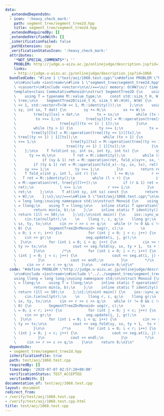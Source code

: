 ```yaml
---
data:
  _extendedDependsOn:
  - icon: ':heavy_check_mark:'
    path: segment_tree/segment_tree2d.hpp
    title: segment_tree/segment_tree2d.hpp
  _extendedRequiredBy: []
  _extendedVerifiedWith: []
  _isVerificationFailed: false
  _pathExtension: cpp
  _verificationStatusIcon: ':heavy_check_mark:'
  attributes:
    '*NOT_SPECIAL_COMMENTS*': ''
    PROBLEM: http://judge.u-aizu.ac.jp/onlinejudge/description.jsp?id=1068
    links:
    - http://judge.u-aizu.ac.jp/onlinejudge/description.jsp?id=1068
  bundledCode: "#line 1 \"test/aoj/1068.test.cpp\"\n#define PROBLEM \"http://judge.u-aizu.ac.jp/onlinejudge/description.jsp?id=1068\"\
    \n\n#include <iostream>\n#line 1 \"segment_tree/segment_tree2d.hpp\"\n#include\
    \ <cassert>\n#include <vector>\n\n//===\n// memory: O(HW)\n// time: O(logH * logW)\n\
    template<class CommutativeMonoid>\nstruct SegmentTree2D {\n    using M = CommutativeMonoid;\n\
    \    using T = typename M::value_type;\n    const std::size_t H, W;\n    std::vector<std::vector<T>>\
    \ tree;\n\n    SegmentTree2D(size_t H, size_t W):H(H), W(W) {\n        tree.assign(H\
    \ << 1, std::vector<T>(W << 1, M::identity()));\n    };\n\n    void update(int\
    \ sy, int sx, T dat) {\n        sy += H;\n        sx += W;\n        int ty, tx;\n\
    \        tree[sy][sx] = dat;\n        tx = sx;\n        while (tx > 1) {\n   \
    \         tx >>= 1;\n            tree[sy][tx] = M::operation(tree[sy][(tx << 1)],\n\
    \                    tree[sy][(tx << 1) | 1]);\n        }\n\n        ty = sy;\n\
    \        while (ty > 1) {\n            ty >>= 1;\n            tx = sx;\n     \
    \       tree[ty][tx] = M::operation(tree[(ty << 1)][tx],\n                   \
    \ tree[(ty << 1) | 1][tx]);\n            while (tx > 1) {\n                tx\
    \ >>= 1;\n                tree[ty][tx] = M::operation(tree[(ty << 1)][tx],\n \
    \                       tree[(ty << 1) | 1][tx]);\n            }\n        }\n\
    \    };\n\n    T fold(int sy, int sx, int ty, int tx) {\n        sy += H;\n  \
    \      ty += H;\n\n        T ret = M::identity();\n        while (sy < ty) {\n\
    \            if (sy & 1) ret = M::operation(ret, fold_x(sy++, sx, tx));\n    \
    \        if (ty & 1) ret = M::operation(fold_x(--ty, sx, tx), ret);\n        \
    \    sy >>= 1;\n            ty >>= 1;\n        }\n        return ret;\n    };\n\
    \    T fold_x(int y, int l, int r) {\n        l += W;\n        r += W;\n     \
    \   T ret = M::identity();\n        while (l < r) {\n            if (l & 1) ret\
    \ = M::operation(ret, tree[y][l++]);\n            if (r & 1) ret = M::operation(tree[y][--r],\
    \ ret);\n            l >>= 1;\n            r >>= 1;\n        }\n        return\
    \ ret;\n    };\n\n    T at(int sy, int sx) const {\n        return tree[sy + H][sx\
    \ + W];\n    };\n};\n//===\n#line 5 \"test/aoj/1068.test.cpp\"\n\nusing llong\
    \ = long long;\nusing namespace std;\n\nstruct Monoid {\n    using value_type\
    \ = llong;\n    using T = llong;\n\n    inline static T operation(T a, T b) {\n\
    \        return min(a, b);\n    };\n    inline static T identity() {\n       \
    \ return (1ll << 50);\n    };\n};\n\nint main() {\n    ios::sync_with_stdio(false);\n\
    \    cin.tie(nullptr);\n    \n    llong r, c, q;\n    llong gr;\n    llong sy,\
    \ sx, ty, tx;\n\n    cin >> r >> c >> q;\n    while (r != 0 && c != 0 && q !=\
    \ 0) {\n        SegmentTree2D<Monoid> seg(r, c);\n        \n        for (int i\
    \ = 0; i < r; i++) {\n            for (int j = 0; j < c; j++) {\n            \
    \    cin >> gr;\n                seg.update(i, j, gr);\n            }\n      \
    \  }\n\n        for (int i = 0; i < q; i++) {\n            cin >> sy >> sx >>\
    \ ty >> tx;\n\n            cout << seg.fold(sy, sx, ty + 1,  tx + 1) << '\\n';\n\
    \        }\n\n        /*\n        for (int i = 0; i < r; i++) {\n            for\
    \ (int j = 0; j < c; j++) {\n                cout << seg.at(i, j) << ' ';\n  \
    \          }\n            cout << endl;\n        }\n        */\n        \n   \
    \     cin >> r >> c >> q;\n    }\n\n    return 0;\n}\n"
  code: "#define PROBLEM \"http://judge.u-aizu.ac.jp/onlinejudge/description.jsp?id=1068\"\
    \n\n#include <iostream>\n#include \"../../segment_tree/segment_tree2d.hpp\"\n\n\
    using llong = long long;\nusing namespace std;\n\nstruct Monoid {\n    using value_type\
    \ = llong;\n    using T = llong;\n\n    inline static T operation(T a, T b) {\n\
    \        return min(a, b);\n    };\n    inline static T identity() {\n       \
    \ return (1ll << 50);\n    };\n};\n\nint main() {\n    ios::sync_with_stdio(false);\n\
    \    cin.tie(nullptr);\n    \n    llong r, c, q;\n    llong gr;\n    llong sy,\
    \ sx, ty, tx;\n\n    cin >> r >> c >> q;\n    while (r != 0 && c != 0 && q !=\
    \ 0) {\n        SegmentTree2D<Monoid> seg(r, c);\n        \n        for (int i\
    \ = 0; i < r; i++) {\n            for (int j = 0; j < c; j++) {\n            \
    \    cin >> gr;\n                seg.update(i, j, gr);\n            }\n      \
    \  }\n\n        for (int i = 0; i < q; i++) {\n            cin >> sy >> sx >>\
    \ ty >> tx;\n\n            cout << seg.fold(sy, sx, ty + 1,  tx + 1) << '\\n';\n\
    \        }\n\n        /*\n        for (int i = 0; i < r; i++) {\n            for\
    \ (int j = 0; j < c; j++) {\n                cout << seg.at(i, j) << ' ';\n  \
    \          }\n            cout << endl;\n        }\n        */\n        \n   \
    \     cin >> r >> c >> q;\n    }\n\n    return 0;\n}\n"
  dependsOn:
  - segment_tree/segment_tree2d.hpp
  isVerificationFile: true
  path: test/aoj/1068.test.cpp
  requiredBy: []
  timestamp: '2020-07-07 02:57:28+00:00'
  verificationStatus: TEST_ACCEPTED
  verifiedWith: []
documentation_of: test/aoj/1068.test.cpp
layout: document
redirect_from:
- /verify/test/aoj/1068.test.cpp
- /verify/test/aoj/1068.test.cpp.html
title: test/aoj/1068.test.cpp
---
```

